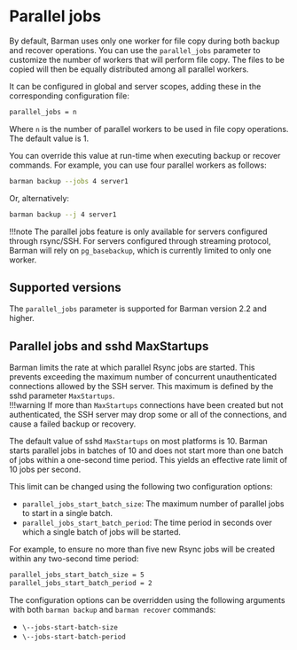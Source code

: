 # Parallel jobs

By default, Barman uses only one worker for file copy during both backup and recover operations.  You can use the `parallel_jobs` parameter to customize the number of workers that will perform file copy. The files to be copied will then be equally distributed among all parallel workers.

It can be configured in global and server scopes, adding these in the corresponding configuration file:
```bash
parallel_jobs = n
```
Where `n` is the number of parallel workers to be used in file copy operations. The default value is 1.

You can override this value at run-time when executing backup or recover commands. For example, you can use four parallel workers as follows:
```bash
barman backup --jobs 4 server1
```
Or, alternatively:
```bash
barman backup --j 4 server1
```
!!!note 
    The parallel jobs feature is only available for servers configured through rsync/SSH. For servers configured through streaming protocol, Barman will rely on `pg_basebackup`, which is currently limited to only one worker.

## Supported versions

The `parallel_jobs` parameter is supported for Barman version 2.2 and higher.

## Parallel jobs and sshd MaxStartups

Barman limits the rate at which parallel Rsync jobs are started.  This prevents exceeding the maximum number of concurrent unauthenticated connections allowed by the SSH server. This maximum is defined by the sshd parameter `MaxStartups`.  
!!!warning
    If more than `MaxStartups` connections have been created but not authenticated, the SSH server may drop some or all of the connections, and cause a failed backup or recovery.

The default value of sshd `MaxStartups` on most platforms is 10. Barman starts parallel jobs in batches of 10 and does not start more than one batch of jobs within a one-second time period. This yields an effective rate limit of 10 jobs per second.

This limit can be changed using the following two configuration options:

- `parallel_jobs_start_batch_size`: The maximum number of parallel jobs to start in a single batch.
- `parallel_jobs_start_batch_period`: The time period in seconds over which a single batch of jobs will be started.

For example, to ensure no more than five new Rsync jobs will be created within any two-second time period:
```bash
parallel_jobs_start_batch_size = 5
parallel_jobs_start_batch_period = 2
```
The configuration options can be overridden using the following arguments with both `barman backup` and `barman recover` commands:

- `\--jobs-start-batch-size`
- `\--jobs-start-batch-period`